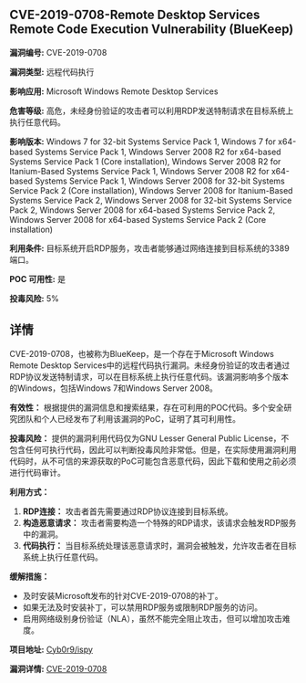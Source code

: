 ## CVE-2019-0708-Remote Desktop Services Remote Code Execution Vulnerability (BlueKeep)

**漏洞编号:** CVE-2019-0708

**漏洞类型:** 远程代码执行

**影响应用:** Microsoft Windows Remote Desktop Services

**危害等级:** 高危，未经身份验证的攻击者可以利用RDP发送特制请求在目标系统上执行任意代码。

**影响版本:** Windows 7 for 32-bit Systems Service Pack 1, Windows 7 for x64-based Systems Service Pack 1, Windows Server 2008 R2 for x64-based Systems Service Pack 1 (Core installation), Windows Server 2008 R2 for Itanium-Based Systems Service Pack 1, Windows Server 2008 R2 for x64-based Systems Service Pack 1, Windows Server 2008 for 32-bit Systems Service Pack 2 (Core installation), Windows Server 2008 for Itanium-Based Systems Service Pack 2, Windows Server 2008 for 32-bit Systems Service Pack 2, Windows Server 2008 for x64-based Systems Service Pack 2, Windows Server 2008 for x64-based Systems Service Pack 2 (Core installation)

**利用条件:** 目标系统开启RDP服务，攻击者能够通过网络连接到目标系统的3389端口。

**POC 可用性:** 是

**投毒风险:** 5%

## 详情

CVE-2019-0708，也被称为BlueKeep，是一个存在于Microsoft Windows Remote Desktop Services中的远程代码执行漏洞。未经身份验证的攻击者通过RDP协议发送特制请求，可以在目标系统上执行任意代码。该漏洞影响多个版本的Windows，包括Windows 7和Windows Server 2008。

**有效性：**
根据提供的漏洞信息和搜索结果，存在可利用的POC代码。多个安全研究团队和个人已经发布了利用该漏洞的PoC，证明了其可利用性。

**投毒风险：**
提供的漏洞利用代码仅为GNU Lesser General Public License，不包含任何可执行代码，因此可以判断投毒风险非常低。但是，在实际使用漏洞利用代码时，从不可信的来源获取的PoC可能包含恶意代码，因此下载和使用之前必须进行代码审计。

**利用方式：**
1.  **RDP连接：** 攻击者首先需要通过RDP协议连接到目标系统。
2.  **构造恶意请求：** 攻击者需要构造一个特殊的RDP请求，该请求会触发RDP服务中的漏洞。
3.  **代码执行：** 当目标系统处理该恶意请求时，漏洞会被触发，允许攻击者在目标系统上执行任意代码。

**缓解措施：**
*   及时安装Microsoft发布的针对CVE-2019-0708的补丁。
*   如果无法及时安装补丁，可以禁用RDP服务或限制RDP服务的访问。
*   启用网络级别身份验证（NLA），虽然不能完全阻止攻击，但可以增加攻击难度。

**项目地址:** [Cyb0r9/ispy](https://github.com/Cyb0r9/ispy)

**漏洞详情:** [CVE-2019-0708](https://nvd.nist.gov/vuln/detail/CVE-2019-0708)
